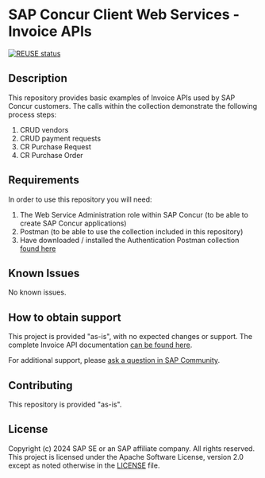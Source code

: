 # SAP Concur Client Web Services - Invoice APIs
<!-- Please include descriptive title -->


[![REUSE status](https://api.reuse.software/badge/github.com/SAP-samples/concur-invoice-apis)](https://api.reuse.software/info/github.com/SAP-samples/concur-invoice-apis)



## Description
This repository provides basic examples of Invoice APIs used by SAP Concur customers. The calls within the collection demonstrate the following process steps:
1) CRUD vendors
2) CRUD payment requests
3) CR Purchase Request
4) CR Purchase Order 

## Requirements
In order to use this repository you will need:
1) The Web Service Administration role within SAP Concur (to be able to create SAP Concur applications)
2) Postman (to be able to use the collection included in this repository)
3) Have downloaded / installed the Authentication Postman collection [found here](https://github.com/SAP-samples/concur-web-services-authentication)

## Known Issues
No known issues.

## How to obtain support
This project is provided "as-is", with no expected changes or support.
The complete Invoice API documentation [can be found here](https://developer.concur.com/api-reference/invoice/v3.payment-request.html).
 
For additional support, please [ask a question in SAP Community](https://answers.sap.com/questions/ask.html).

## Contributing
This repository is provided "as-is".

## License
Copyright (c) 2024 SAP SE or an SAP affiliate company. All rights reserved. This project is licensed under the Apache Software License, version 2.0 except as noted otherwise in the [LICENSE](LICENSE) file.
